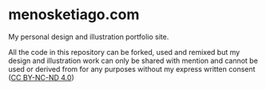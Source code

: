 # menosketiago.com

My personal design and illustration portfolio site.

All the code in this repository can be forked, used and remixed but my design and illustration work can only be shared with mention and cannot be used or derived from for any purposes without my express written consent ([CC BY-NC-ND 4.0](https://creativecommons.org/licenses/by-nc-nd/4.0/))
